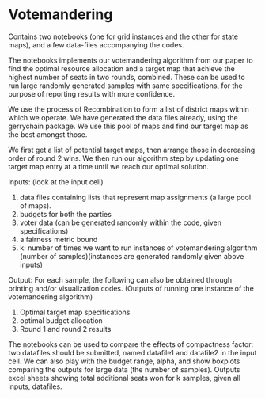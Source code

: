 # Votemandering
Contains two notebooks (one for grid instances and the other for state maps), and a few data-files accompanying the codes.

The notebooks implements our votemandering algorithm from our paper to find the optimal resource allocation and a target map that achieve the highest number of seats in two rounds, combined. These can be used to run large randomly generated samples with same specifications, for the purpose of reporting results with more confidence.

We use the process of Recombination to form a list of district maps within which we operate. We have generated the data files already, using the gerrychain package. We use this pool of maps and find our target map as the best amongst those.

We first get a list of potential target maps, then arrange those in decreasing order of round 2 wins. We then run our algorithm step by updating one target map entry at a time until we reach our optimal solution.

Inputs: (look at the input cell)

1. data files containing lists that represent map assignments (a large pool of maps).
2. budgets for both the parties
3. voter data (can be generated randomly within the code, given specifications)
4. a fairness metric bound
5. k: number of times we want to run instances of votemandering algorithm (number of samples)(instances are generated randomly given above inputs)


Output: For each sample, the following can also be obtained through printing and/or visualization codes. (Outputs of running one instance of the votemandering algorithm)

1. Optimal target map specifications
2. optimal budget allocation
3. Round 1 and round 2 results

The notebooks can be used to compare the effects of compactness factor: two datafiles should be submitted, named datafile1 and datafile2 in the input cell. We can also play with the budget range, alpha, and show boxplots comparing the outputs for large data (the number of samples). Outputs excel sheets showing total additional seats won for k samples, given all inputs, datafiles.

